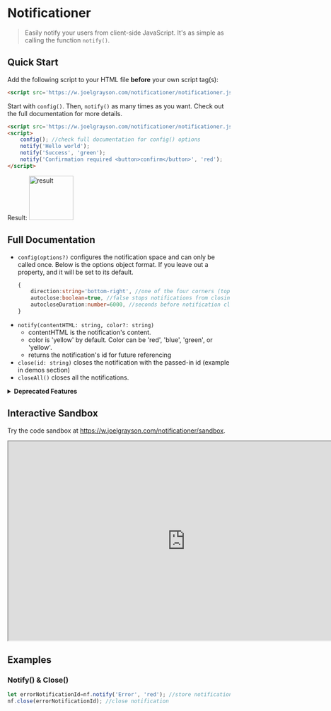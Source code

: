 # Notificationer
> Easily notify your users from client-side JavaScript. It's as simple as calling the function `notify()`.

## Quick Start
Add the following script to your HTML file **before** your own script tag(s):
```html
<script src='https://w.joelgrayson.com/notificationer/notificationer.js'></script>
```
Start with `config()`. Then, `notify()` as many times as you want. Check out the full documentation for more details.
```html
<script src='https://w.joelgrayson.com/notificationer/notificationer.js'></script>
<script>
	config(); //check full documentation for config() options
	notify('Hello world');
	notify('Success', 'green');
	notify('Confirmation required <button>confirm</button>', 'red');
</script>
```
Result: <img alt='result' src='https://w.joelgrayson.com/image/quick%20start.jpg' height='100px'>

## Full Documentation
* `config(options?)` configures the notification space and can only be called once. Below is the options object format. If you leave out a property, and it will be set to its default.
	```typescript
	{
		direction:string='bottom-right', //one of the four corners (top-left, top-right, bottom-left, bottom-right)
		autoclose:boolean=true, //false stops notifications from closing automatically after some time
		autocloseDuration:number=6000, //seconds before notification closes by itself
	}
	```
* `notify(contentHTML: string, color?: string)`
	* contentHTML is the notification's content.
	* color is 'yellow' by default. Color can be 'red', 'blue', 'green', or 'yellow'.
	* returns the notification's id for future referencing
* `close(id: string)` closes the notification with the passed-in id (example in demos section)
* `closeAll()` closes all the notifications.

<details>
<summary><b>Deprecated Features</b></summary>

### Legacy Start (Module)
Prior to version 2.0, the only way to use notificationer was by importing it with `type='module'`.
```html
<script type='module'>
	import * as nf from 'https://w.joelgrayson.com/notificationer/module.js'; //Import notificationer
	nf.config(); //check full documentation for config() options
	nf.notify('Hello world');
	nf.notify('Success', 'green');
	nf.notify('Confirmation required <button>confirm</button>', 'red');
</script>
```
Result: <img alt='result' src='https://w.joelgrayson.com/image/quick%20start.jpg' height='100px'>
</details>

## Interactive Sandbox
Try the code sandbox at https://w.joelgrayson.com/notificationer/sandbox.

<iframe src='https://w.joelgrayson.com/notificationer/sandbox' width='800px' height='450px'></iframe>

## Examples
### Notify() & Close()
```javascript
let errorNotificationId=nf.notify('Error', 'red'); //store notification id
nf.close(errorNotificationId); //close notification
```